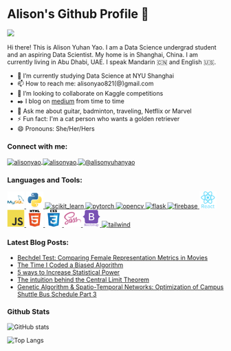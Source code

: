 # Alison's Github Profile 👋

<!-- https://github.com/antonkomarev/github-profile-views-counter -->
![](https://komarev.com/ghpvc/?username=AlisonYao)

Hi there! This is Alison Yuhan Yao. I am a Data Science undergrad student and an aspiring Data Scientist. My home is in Shanghai, China. I am currently living in Abu Dhabi, UAE. I speak Mandarin 🇨🇳 and English 🇺🇸. 

- 🌱 I’m currently studying Data Science at NYU Shanghai
- 📫 How to reach me: alisonyao821(@)gmail.com
- 👯 I’m looking to collaborate on Kaggle competitions
- :black_nib: I blog on [medium](https://medium.com/@AlisonYuhanYao) from time to time
- 💬 Ask me about guitar, badminton, traveling, Netflix or Marvel
- ⚡ Fun fact: I'm a cat person who wants a golden retriever
- 😄 Pronouns: She/Her/Hers

<h3 align="left">Connect with me:</h3>
<p align="left">
  <a href="https://www.linkedin.com/in/yuhanyao/" target="blank">
    <img align="center" src="https://cdn.jsdelivr.net/npm/simple-icons@3.0.1/icons/linkedin.svg" alt="alisonyao" height="30" width="40" />
  </a>
  <a href="https://kaggle.com/alisonyao" target="blank">
    <img align="center" src="https://raw.githubusercontent.com/rahuldkjain/github-profile-readme-generator/master/src/images/icons/Social/kaggle.svg" alt="alisonyao" height="30" width="40" />
  </a>
  <a href="https://medium.com/@alisonyuhanyao" target="blank">
    <img align="center" src="https://raw.githubusercontent.com/rahuldkjain/github-profile-readme-generator/master/src/images/icons/Social/medium.svg" alt="@alisonyuhanyao" height="30" width="40" />
  </a>
</p>
</p>

<h3 align="left">Languages and Tools:</h3>
<p align="left"> 
  
  <!-- MySQL -->
  <a href="https://www.mysql.com/" target="_blank"> 
    <img src="https://raw.githubusercontent.com/devicons/devicon/master/icons/mysql/mysql-original-wordmark.svg" alt="mysql" width="40" height="40"/> 
  </a> 
  
  <!-- Python -->
  <a href="https://www.python.org" target="_blank"> 
    <img src="https://raw.githubusercontent.com/devicons/devicon/master/icons/python/python-original.svg" alt="python" width="40" height="40"/> 
  </a> 
  
  <!-- Sklearn -->
  <a href="https://scikit-learn.org/" target="_blank"> 
    <img src="https://upload.wikimedia.org/wikipedia/commons/0/05/Scikit_learn_logo_small.svg" alt="scikit_learn" width="40" height="40"/> 
  </a> 
  
  <!-- Pytorch -->
  <a href="https://pytorch.org/" target="_blank"> 
    <img src="https://www.vectorlogo.zone/logos/pytorch/pytorch-icon.svg" alt="pytorch" width="40" height="40"/> 
  </a> 
  
  <!-- OpenCV -->
  <a href="https://opencv.org/" target="_blank"> 
    <img src="https://www.vectorlogo.zone/logos/opencv/opencv-icon.svg" alt="opencv" width="40" height="40"/> 
  </a> 
  
  <!-- Flask -->
  <a href="https://flask.palletsprojects.com/" target="_blank"> 
    <img src="https://www.vectorlogo.zone/logos/pocoo_flask/pocoo_flask-icon.svg" alt="flask" width="40" height="40"/> 
  </a> 
  
  <!-- Firebase -->
  <a href="https://firebase.google.com/" target="_blank"> 
    <img src="https://www.vectorlogo.zone/logos/firebase/firebase-icon.svg" alt="firebase" width="40" height="40"/> 
  </a>
    
  <!-- React -->
  <a href="https://reactjs.org/" target="_blank"> 
    <img src="https://raw.githubusercontent.com/devicons/devicon/master/icons/react/react-original-wordmark.svg" alt="react" width="40" height="40"/> 
  </a> 
  
  <!-- Javascript -->
  <a href="https://developer.mozilla.org/en-US/docs/Web/JavaScript" target="_blank"> 
    <img src="https://raw.githubusercontent.com/devicons/devicon/master/icons/javascript/javascript-original.svg" alt="javascript" width="40" height="40"/> 
  </a> 
  
  <!-- HTML -->
  <a href="https://www.w3.org/html/" target="_blank"> 
    <img src="https://raw.githubusercontent.com/devicons/devicon/master/icons/html5/html5-original-wordmark.svg" alt="html5" width="40" height="40"/> 
  </a> 
  
  <!-- CSS -->
  <a href="https://www.w3schools.com/css/" target="_blank"> 
    <img src="https://raw.githubusercontent.com/devicons/devicon/master/icons/css3/css3-original-wordmark.svg" alt="css3" width="40" height="40"/> 
  </a> 
  
  <!-- SASS -->
  <a href="https://sass-lang.com" target="_blank"> 
    <img src="https://raw.githubusercontent.com/devicons/devicon/master/icons/sass/sass-original.svg" alt="sass" width="40" height="40"/> 
  </a>
  
  <!-- Bootstrap -->
  <a href="https://getbootstrap.com" target="_blank"> 
    <img src="https://raw.githubusercontent.com/devicons/devicon/master/icons/bootstrap/bootstrap-plain-wordmark.svg" alt="bootstrap" width="40" height="40"/> 
  </a> 
  
  <!-- Tailwind -->
  <a href="https://tailwindcss.com/" target="_blank"> 
    <img src="https://www.vectorlogo.zone/logos/tailwindcss/tailwindcss-icon.svg" alt="tailwind" width="40" height="40"/> 
  </a> 
 
 </p>

### Latest Blog Posts:

<!-- BLOG-POST-LIST:START -->
- [Bechdel Test: Comparing Female Representation Metrics in Movies](https://towardsdatascience.com/bechdel-test-comparing-female-representation-metrics-in-movies-6cbade15010f?source=rss-17016fd04e22------2)
- [The Time I Coded a Biased Algorithm](https://towardsdatascience.com/the-time-i-coded-a-biased-algorithm-4ae4fba62bf6?source=rss-17016fd04e22------2)
- [5 ways to Increase Statistical Power](https://towardsdatascience.com/5-ways-to-increase-statistical-power-377c00dd0214?source=rss-17016fd04e22------2)
- [The intuition behind the Central Limit Theorem](https://pub.towardsai.net/intuition-behind-central-limit-theorem-1d4a4bfeda8c?source=rss-17016fd04e22------2)
- [Genetic Algorithm &amp; Spatio-Temporal Networks: Optimization of Campus Shuttle Bus Schedule Part 3](https://medium.com/nerd-for-tech/genetic-algorithm-spatio-temporal-networks-optimization-of-campus-shuttle-bus-schedule-part-3-7f961d46a3cb?source=rss-17016fd04e22------2)
<!-- BLOG-POST-LIST:END -->

### Github Stats

![GitHub stats](https://github-readme-stats.vercel.app/api?username=AlisonYao&show_icons=true&theme=tokyonight)

![Top Langs](https://github-readme-stats.vercel.app/api/top-langs/?username=AlisonYao&theme=onedark&layout=compact)


<!--
https://docs.github.com/en/github/setting-up-and-managing-your-github-profile/customizing-your-profile/managing-your-profile-readme

https://rahuldkjain.github.io/gh-profile-readme-generator/

- 🔭 I’m currently working on ...
- 🤔 I’m looking for help with ...
- 😄 Pronouns: ...
-->
